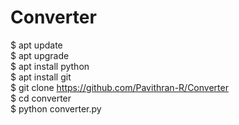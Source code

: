 # Converter
$ apt update<br>
$ apt upgrade<br>
$ apt install python<br>
$ apt install git<br>
$ git clone https://github.com/Pavithran-R/Converter<br>
$ cd converter<br>
$ python converter.py

